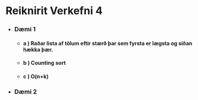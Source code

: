 # Reiknirit Verkefni 4

* ### Dæmi 1
    * #### a ) Raðar lista af tölum eftir stærð þar sem fyrsta er lægsta og síðan hækka þær.
    * #### b ) Counting sort
    * #### c ) O(n+k)
* ### Dæmi 2
    